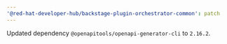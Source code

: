 ```yaml
---
'@red-hat-developer-hub/backstage-plugin-orchestrator-common': patch
---
```


Updated dependency `@openapitools/openapi-generator-cli` to `2.16.2`.
